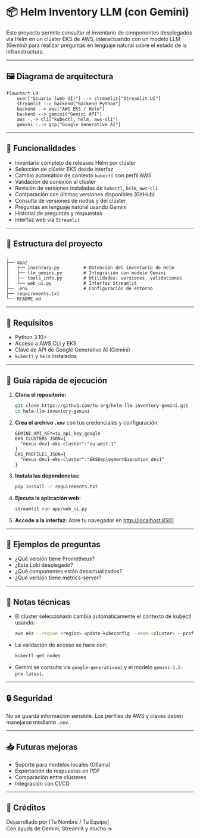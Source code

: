 # 📦 Helm Inventory LLM (con Gemini)

Este proyecto permite consultar el inventario de componentes desplegados vía Helm en un clúster EKS de AWS, interactuando con un modelo LLM (Gemini) para realizar preguntas en lenguaje natural sobre el estado de la infraestructura.

---

## 🖼️ Diagrama de arquitectura

```mermaid
flowchart LR
    user["Usuario (web UI)"] --> streamlit["Streamlit UI"]
    streamlit --> backend["Backend Python"]
    backend --> aws["AWS EKS / Helm"]
    backend --> gemini["Gemini API"]
    aws -.-> cli["kubectl, helm, aws-cli"]
    gemini -.-> gcp["Google Generative AI"]
```

---

## 🚀 Funcionalidades

- Inventario completo de releases Helm por clúster
- Selección de clúster EKS desde interfaz
- Cambio automático de contexto `kubectl` con perfil AWS
- Validación de conexión al clúster
- Revisión de versiones instaladas de `kubectl`, `helm`, `aws-cli`
- Comparación con últimas versiones disponibles (GitHub)
- Consulta de versiones de nodos y del clúster
- Preguntas en lenguaje natural usando Gemini
- Historial de preguntas y respuestas
- Interfaz web vía `Streamlit`

---

## 📂 Estructura del proyecto

```
.
├── app/
│   ├── inventory.py         # Obtención del inventario de Helm
│   ├── llm_gemini.py        # Integración con modelo Gemini
│   ├── tools_info.py        # Utilidades: versiones, validaciones
│   └── web_ui.py            # Interfaz Streamlit
├── .env                     # Configuración de entorno
├── requirements.txt
└── README.md
```

---

## 🧪 Requisitos

- Python 3.10+
- Acceso a AWS CLI y EKS
- Clave de API de Google Generative AI (Gemini)
- `kubectl` y `helm` instalados

---

## 🚦 Guía rápida de ejecución

1. **Clona el repositorio:**
   ```bash
   git clone https://github.com/tu-org/helm-llm-inventory-gemini.git
   cd helm-llm-inventory-gemini
   ```
2. **Crea el archivo `.env`** con tus credenciales y configuración:
   ```env
   GEMINI_API_KEY=tu_api_key_google
   EKS_CLUSTERS_JSON={
     "nexus-dev1-eks-cluster":"eu-west-1"
   }
   EKS_PROFILES_JSON={
     "nexus-dev1-eks-cluster":"EKSDeploymentExecution_dev1"
   }
   ```
3. **Instala las dependencias:**
   ```bash
   pip install -r requirements.txt
   ```
4. **Ejecuta la aplicación web:**
   ```bash
   streamlit run app/web_ui.py
   ```
5. **Accede a la interfaz:**
   Abre tu navegador en [http://localhost:8501](http://localhost:8501)

---

## 💬 Ejemplos de preguntas

- ¿Qué versión tiene Prometheus?
- ¿Está Loki desplegado?
- ¿Qué componentes están desactualizados?
- ¿Qué versión tiene metrics-server?

---

## 📌 Notas técnicas

- El clúster seleccionado cambia automáticamente el contexto de kubectl usando:
  ```bash
  aws eks --region <region> update-kubeconfig --name <cluster> --profile <perfil>
  ```
- La validación de acceso se hace con:
  ```bash
  kubectl get nodes
  ```
- Gemini se consulta vía `google-generativeai` y el modelo `gemini-1.5-pro-latest`.

---

## 🔒 Seguridad

No se guarda información sensible. Los perfiles de AWS y claves deben manejarse mediante `.env`.

---

## 📥 Futuras mejoras

- Soporte para modelos locales (Ollama)
- Exportación de respuestas en PDF
- Comparación entre clústeres
- Integración con CI/CD

---

## 🧠 Créditos

Desarrollado por [Tu Nombre / Tu Equipo]  
Con ayuda de Gemini, Streamlit y mucho ☕️


